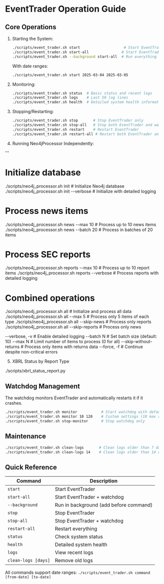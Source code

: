 # EventTrader Operation Guide

## Core Operations

1. Starting the System:

   ```bash
   ./scripts/event_trader.sh start                    # Start EventTrader only
   ./scripts/event_trader.sh start-all               # Start EventTrader and watchdog together
   ./scripts/event_trader.sh --background start-all  # Run everything in background
   ```
   
   With date ranges:
   ```bash
   ./scripts/event_trader.sh start 2025-03-04 2025-03-05
   ```

2. Monitoring:

   ```bash
   ./scripts/event_trader.sh status  # Basic status and recent logs
   ./scripts/event_trader.sh logs    # Last 50 log lines
   ./scripts/event_trader.sh health  # Detailed system health information
   ```

3. Stopping/Restarting:

   ```bash
   ./scripts/event_trader.sh stop       # Stop EventTrader only
   ./scripts/event_trader.sh stop-all   # Stop both EventTrader and watchdog
   ./scripts/event_trader.sh restart    # Restart EventTrader
   ./scripts/event_trader.sh restart-all # Restart both EventTrader and watchdog
   ```


4. Running Neo4jProcessor Independently:

'''
# Initialize database
./scripts/neo4j_processor.sh init                    # Initialize Neo4j database
./scripts/neo4j_processor.sh init --verbose          # Initialize with detailed logging

# Process news items
./scripts/neo4j_processor.sh news --max 10           # Process up to 10 news items
./scripts/neo4j_processor.sh news --batch 20         # Process in batches of 20 items

# Process SEC reports
./scripts/neo4j_processor.sh reports --max 10        # Process up to 10 report items
./scripts/neo4j_processor.sh reports --verbose       # Process reports with detailed logging

# Combined operations
./scripts/neo4j_processor.sh all                     # Initialize and process all data
./scripts/neo4j_processor.sh all --max 5             # Process only 5 items of each type
./scripts/neo4j_processor.sh all --skip-news         # Process only reports
./scripts/neo4j_processor.sh all --skip-reports      # Process only news


--verbose, -v                  # Enable detailed logging
--batch N                      # Set batch size (default: 10)
--max N                        # Limit number of items to process (0 for all)
--skip-without-returns         # Process only items with returns data
--force, -f                    # Continue despite non-critical errors


5. XBRL Status by Report Type

./scripts/xbrl_status_report.py




## Watchdog Management

The watchdog monitors EventTrader and automatically restarts it if it crashes.

```bash
./scripts/event_trader.sh monitor           # Start watchdog with default settings
./scripts/event_trader.sh monitor 10 120    # Custom settings (10 max restarts, 120s interval)
./scripts/event_trader.sh stop-monitor      # Stop watchdog only
```

## Maintenance

```bash
./scripts/event_trader.sh clean-logs       # Clean logs older than 7 days
./scripts/event_trader.sh clean-logs 14    # Clean logs older than 14 days
```

## Quick Reference

| Command | Description |
|---------|-------------|
| `start` | Start EventTrader |
| `start-all` | Start EventTrader + watchdog |
| `--background` | Run in background (add before command) |
| `stop` | Stop EventTrader |
| `stop-all` | Stop EventTrader + watchdog |
| `restart-all` | Restart everything |
| `status` | Check system status |
| `health` | Detailed system health |
| `logs` | View recent logs |
| `clean-logs [days]` | Remove old logs |

All commands support date ranges: `./scripts/event_trader.sh command [from-date] [to-date]` 